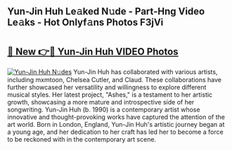 ## Yun-Jin Huh Le𝚊ked N𝚞de - Part-Hng Video Le𝚊ks - Hot Onlyf𝚊ns Photos F3jVi

# <h2><a href="http://ab67335.deff.icu/?id=Yun-Jin+Huh">🔗 New 👉🔴 Yun-Jin Huh VIDEO Photos</a></h2>

[![Yun-Jin Huh N𝚞des](https://i.imgur.com/rIISA9y.gif)](http://ab67335.deff.icu/?id=Yun-Jin+Huh)
Yun-Jin Huh has collaborated with various artists, including mxmtoon, Chelsea Cutler, and Claud. These collaborations have further showcased her versatility and willingness to explore different musical styles. Her latest project, "Ashes," is a testament to her artistic growth, showcasing a more mature and introspective side of her songwriting. Yun-Jin Huh (b. 1990) is a contemporary artist whose innovative and thought-provoking works have captured the attention of the art world. Born in London, England, Yun-Jin Huh's artistic journey began at a young age, and her dedication to her craft has led her to become a force to be reckoned with in the contemporary art scene.
